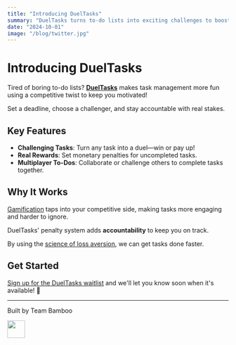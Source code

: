 ```yaml
---
title: "Introducing DuelTasks"
summary: "DuelTasks turns to-do lists into exciting challenges to boost your accountability!"
date: "2024-10-01"
image: "/blog/twitter.jpg"
---
```


# Introducing DuelTasks

Tired of boring to-do lists? [**DuelTasks**](/) makes task management more fun using a competitive twist to keep you motivated!

Set a deadline, choose a challenger, and stay accountable with real stakes.

## Key Features

- **Challenging Tasks**: Turn any task into a duel—win or pay up!
- **Real Rewards**: Set monetary penalties for uncompleted tasks.
- **Multiplayer To-Dos**: Collaborate or challenge others to complete tasks together.

## Why It Works

<a href="https://en.wikipedia.org/wiki/Gamification" target="_blank">Gamification</a> taps into your competitive side, making tasks more engaging and harder to ignore.

DuelTasks' penalty system adds **accountability** to keep you on track. 

By using the <a href="/blog/loss-aversion" target="_blank">science of loss aversion</a>, we can get tasks done faster.

## Get Started

<a href="https://forms.gle/6sFw9P3nqfKd575F7" target="_blank">Sign up for the DuelTasks waitlist</a> and we'll let you know soon when it's available! 🍕

---

Built by Team Bamboo

<a href="https://heybam.boo" target="_blank">
<img src='https://heybam.boo/wp-content/uploads/2024/09/cropped-b.png' width='40'>
</a>
